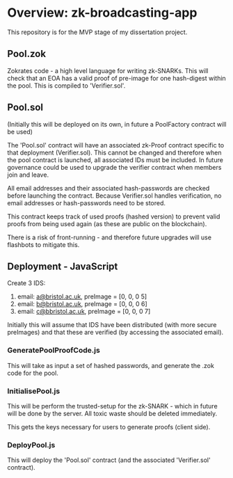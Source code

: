 # Overview: zk-broadcasting-app

This repository is for the MVP stage of my dissertation project.

## Pool.zok

Zokrates code - a high level language for writing zk-SNARKs. This will check that an EOA has a valid proof of pre-image for one hash-digest within the pool. This is compiled to 'Verifier.sol'.

## Pool.sol

(Initially this will be deployed on its own, in future a PoolFactory contract will be used)

The 'Pool.sol' contract will have an associated zk-Proof contract specific to that deployment (Verifier.sol). This cannot be changed and therefore when the pool contract is launched, all associated IDs must be included. In future governance could be used to upgrade the verifier contract when members join and leave.

All email addresses and their associated hash-passwords are checked before launching the contract. Because Verifier.sol handles verification, no email addresses or hash-passwords need to be stored.

This contract keeps track of used proofs (hashed version) to prevent valid proofs from being used again (as these are public on the blockchain).

There is a risk of front-running - and therefore future upgrades will use flashbots to mitigate this.

## Deployment - JavaScript

Create 3 IDS:

1. email: a@bristol.ac.uk, preImage = [0, 0, 0 5]
2. email: b@bristol.ac.uk, preImage = [0, 0, 0 6]
3. email: c@bbristol.ac.uk, preImage = [0, 0, 0 7]

Initially this will assume that IDS have been distributed (with more secure preImages) and that these are verified (by accessing the associated email).

### GeneratePoolProofCode.js

This will take as input a set of hashed passwords, and generate the .zok code for the pool.

### InitialisePool.js

This will be perform the trusted-setup for the zk-SNARK - which in future will be done by the server. All toxic waste should be deleted immediately. 

This gets the keys necessary for users to generate proofs (client side).

### DeployPool.js

This will deploy the 'Pool.sol' contract (and the associated 'Verifier.sol' contract).